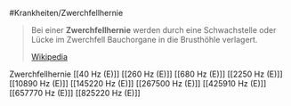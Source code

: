 #Krankheiten/Zwerchfellhernie

> Bei einer **Zwerchfellhernie** werden durch eine Schwachstelle oder Lücke im Zwerchfell Bauchorgane in die Brusthöhle verlagert.
>
> [Wikipedia](https://de.wikipedia.org/wiki/Zwerchfellhernie)

Zwerchfellhernie
[[40 Hz (E)]]
[[260 Hz (E)]]
[[680 Hz (E)]]
[[2250 Hz (E)]]
[[10890 Hz (E)]]
[[145220 Hz (E)]]
[[267500 Hz (E)]]
[[425910 Hz (E)]]
[[657770 Hz (E)]]
[[825220 Hz (E)]]